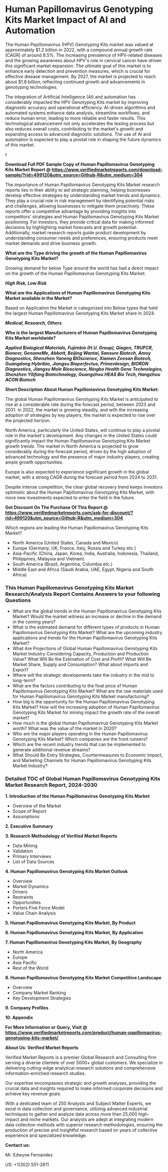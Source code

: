 <meta name="title" content="Global  Human Papillomavirus Genotyping Kits Market Impact of AI and Automation"><meta name="description" content="  The Human Papillomavirus (HPV) Genotyping Kits market was valued at approximately $1.2 billion in 2022, with a compound annual growth rate (CAGR) of around 8.5%. The"><meta name="title" content=" Human Papillomavirus Genotyping Kits Market Size, Share, Scope, Trends, Growth, Opportunities, Analysis, Forecast"> <h1>Human Papillomavirus Genotyping Kits Market Impact of AI and Automation</h1> <p>The Human Papillomavirus (HPV) Genotyping Kits market was valued at approximately $1.2 billion in 2022, with a compound annual growth rate (CAGR) of around 8.5%. The increasing prevalence of HPV-related diseases and the growing awareness about HPV's role in cervical cancer have driven this significant market expansion. The ultimate goal of this market is to enhance early detection and prevention measures, which is crucial for effective disease management. By 2027, the market is projected to reach about $1.8 billion, reflecting continued growth and advancements in genotyping technologies.</p> <p>The integration of Artificial Intelligence (AI) and automation has considerably impacted the HPV Genotyping Kits market by improving diagnostic accuracy and operational efficiency. AI-driven algorithms and automated systems enhance data analysis, streamline workflows, and reduce human error, leading to more reliable and faster results. This technological advancement not only accelerates the testing process but also reduces overall costs, contributing to the market's growth and expanding access to advanced diagnostic solutions. The use of AI and automation is expected to play a pivotal role in shaping the future dynamics of this market.</p> t</p><p id="" class=""><strong>Download Full PDF Sample Copy of Human Papillomavirus Genotyping Kits Market Report @ <a href="https://www.verifiedmarketreports.com/download-sample/?rid=499120&utm_source=Github-R&utm_medium=304" target="_blank">https://www.verifiedmarketreports.com/download-sample/?rid=499120&utm_source=Github-R&utm_medium=304</a></strong></p><p>The importance of&nbsp;Human Papillomavirus Genotyping Kits Market research reports lies in their ability to aid strategic planning, helping businesses develop effective strategies by understanding market trends and dynamics. They play a crucial role in risk management by identifying potential risks and challenges, allowing businesses to mitigate them proactively. These reports offer a competitive advantage by providing insights into competitors' strategies and Human Papillomavirus Genotyping Kits Market positioning. For investors, they provide critical data for making informed decisions by highlighting market forecasts and growth potential. Additionally, market research reports guide product development by understanding consumer needs and preferences, ensuring products meet market demands and drive business growth.</p><p><strong>What are the&nbsp;Type driving the growth of the Human Papillomavirus Genotyping Kits Market?</strong></p><p id="" class="">Growing demand for below Type around the world has had a direct impact on the growth of the Human Papillomavirus Genotyping Kits Market:</p><em><strong>High Risk, Low Risk</strong></em></p><strong>What are the&nbsp;Applications&nbsp;of Human Papillomavirus Genotyping Kits Market available in the Market?</strong></p><p id="" class="">Based on Application the Market is categorized into Below types that held the largest Human Papillomavirus Genotyping Kits Market share In 2024.</p><em><strong>Medical, Research, Others</strong></em></p><strong>Who is the largest Manufacturers of Human Papillomavirus Genotyping Kits Market worldwide?</strong></p><p><em><strong>Applied Biological Materials, Fujirebio (H.U. Group), Qiagen, TRUPCR, Bioneer, GenomeMe, Abbott, Beijing Wantai, Sansure Biotech, Amoy Diagnostics, Shenzhen Yaneng BIOscience, Xiamen Zeesan Biotech, Guangdong Hybribio, Jiangsu Bioperfectus, Primerdesign, BIORON Diagnostics, Jiangsu Mole Bioscience, Ningbo Health Gene Technologies, Shenzhen Yilifang Biotechnology, Guangzhou HEAS Bio Tech, Hangzhou ACON Biotech</strong></em></p><p id="" class=""><strong>Short Description About Human Papillomavirus Genotyping Kits Market:</strong></p><p>The global Human Papillomavirus Genotyping Kits Market is anticipated to rise at a considerable rate during the forecast period, between 2023 and 2031. In 2022, the market is growing steadily, and with the increasing adoption of strategies by key players, the market is expected to rise over the projected horizon.</p><p>North America, particularly the United States, will continue to play a pivotal role in the market's development. Any changes in the United States could significantly impact the Human Papillomavirus Genotyping Kits Market growth trends. The market in North America is projected to grow considerably during the forecast period, driven by the high adoption of advanced technology and the presence of major industry players, creating ample growth opportunities.</p><p>Europe is also expected to experience significant growth in the global market, with a strong CAGR during the forecast period from 2024 to 2031.</p><p>Despite intense competition, the clear global recovery trend keeps investors optimistic about the Human Papillomavirus Genotyping Kits Market, with more new investments expected to enter the field in the future.</p><p id="" class=""><strong>Get Discount On The Purchase Of This Report @ <a href="https://www.verifiedmarketreports.com/ask-for-discount/?rid=499120&utm_source=Github-R&utm_medium=304" target="_blank">https://www.verifiedmarketreports.com/ask-for-discount/?rid=499120&utm_source=Github-R&utm_medium=304</a></strong></p>Which regions are leading the Human Papillomavirus Genotyping Kits Market?</p><ul><li>North America (United States, Canada and Mexico)</li><li>Europe (Germany, UK, France, Italy, Russia and Turkey etc.)</li><li>Asia-Pacific (China, Japan, Korea, India, Australia, Indonesia, Thailand, Philippines, Malaysia and Vietnam)</li><li>South America (Brazil, Argentina, Columbia etc.)</li><li>Middle East and Africa (Saudi Arabia, UAE, Egypt, Nigeria and South Africa)</li></ul><h3 id="" class="">This Human Papillomavirus Genotyping Kits Market Research/Analysis Report Contains Answers to your following Questions</h3><ul><li>What are the global trends in the Human Papillomavirus Genotyping Kits Market? Would the market witness an increase or decline in the demand in the coming years?</li><li>What is the estimated demand for different types of products in Human Papillomavirus Genotyping Kits Market? What are the upcoming industry applications and trends for the Human Papillomavirus Genotyping Kits Market?</li><li>What Are Projections of Global Human Papillomavirus Genotyping Kits Market Industry Considering Capacity, Production and Production Value? What Will Be the Estimation of Cost and Profit? What Will Be Market Share, Supply and Consumption? What about imports and Export?</li><li>Where will the strategic developments take the industry in the mid to long-term?</li><li>What are the factors contributing to the final price of Human Papillomavirus Genotyping Kits Market? What are the raw materials used for Human Papillomavirus Genotyping Kits Market manufacturing?</li><li>How big is the opportunity for the Human Papillomavirus Genotyping Kits Market? How will the increasing adoption of Human Papillomavirus Genotyping Kits Market for mining impact the growth rate of the overall market?</li><li>How much is the global Human Papillomavirus Genotyping Kits Market worth? What was the value of the market In 2020?</li><li>Who are the major players operating in the Human Papillomavirus Genotyping Kits Market? Which companies are the front runners?</li><li>Which are the recent industry trends that can be implemented to generate additional revenue streams?</li><li>What Should Be Entry Strategies, Countermeasures to Economic Impact, and Marketing Channels for Human Papillomavirus Genotyping Kits Market Industry?</li></ul><h3 id="" class="">Detailed TOC of Global Human Papillomavirus Genotyping Kits Market Research Report, 2024-2030</h3><p id="" class=""><strong>1. Introduction of the Human Papillomavirus Genotyping Kits Market</strong></p><ul><li>Overview of the Market</li><li>Scope of Report</li><li>Assumptions</li></ul><p id="" class=""><strong>2. Executive Summary</strong></p><p id="" class=""><strong>3. Research Methodology of Verified Market Reports</strong></p><ul><li>Data Mining</li><li>Validation</li><li>Primary Interviews</li><li>List of Data Sources</li></ul><p id="" class=""><strong>4. Human Papillomavirus Genotyping Kits Market Outlook</strong></p><ul><li>Overview</li><li>Market Dynamics</li><li>Drivers</li><li>Restraints</li><li>Opportunities</li><li>Porters Five Force Model</li><li>Value Chain Analysis</li></ul><p id="" class=""><strong>5. Human Papillomavirus Genotyping Kits Market, By Product</strong></p><p id="" class=""><strong>6. Human Papillomavirus Genotyping Kits Market, By Application</strong></p><p id="" class=""><strong>7. Human Papillomavirus Genotyping Kits Market, By Geography</strong></p><ul><li>North America</li><li>Europe</li><li>Asia Pacific</li><li>Rest of the World</li></ul><p id="" class=""><strong>8. Human Papillomavirus Genotyping Kits Market Competitive Landscape</strong></p><ul><li>Overview</li><li>Company Market Ranking</li><li>Key Development Strategies</li></ul><p id="" class=""><strong>9. Company Profiles</strong></p><p id="" class=""><strong>10. Appendix</strong></p><p id="" class=""><strong>For More Information or Query, Visit @ <a href="https://www.verifiedmarketreports.com/product/human-papillomavirus-genotyping-kits-market/" target="_blank">https://www.verifiedmarketreports.com/product/human-papillomavirus-genotyping-kits-market/</a></strong></p><p id="" class=""><strong>About Us: Verified Market Reports</strong></p><p id="" class="">Verified Market Reports is a premier Global Research and Consulting firm serving a diverse clientele of over 5000+ global customers. We specialize in delivering cutting-edge analytical research solutions and comprehensive information-enriched research studies.</p><p id="" class="">Our expertise encompasses strategic and growth analyses, providing the crucial data and insights required to make informed corporate decisions and achieve key revenue goals.</p><p id="" class="">With a dedicated team of 250 Analysts and Subject Matter Experts, we excel in data collection and governance, utilizing advanced industrial techniques to gather and analyze data across more than 25,000 high-impact and niche markets. Our analysts are adept at integrating modern data collection methods with superior research methodologies, ensuring the production of precise and insightful research based on years of collective experience and specialized knowledge.</p><p id="" class=""><strong>Contact us:</strong></p><p id="" class="">Mr. Edwyne Fernandes</p><p id="" class="">US: +1(302) 551-2611</p>